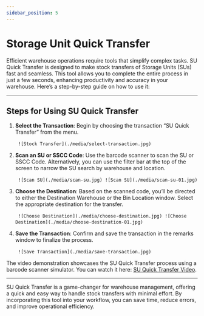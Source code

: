 ```yaml
---
sidebar_position: 5
---
```


# Storage Unit Quick Transfer

Efficient warehouse operations require tools that simplify complex tasks. SU Quick Transfer is designed to make stock transfers of Storage Units (SUs) fast and seamless. This tool allows you to complete the entire process in just a few seconds, enhancing productivity and accuracy in your warehouse. Here’s a step-by-step guide on how to use it:

---

## Steps for Using SU Quick Transfer

1. **Select the Transaction**: Begin by choosing the transaction “SU Quick Transfer” from the menu.

        ![Stock Transfer](./media/select-transaction.jpg)

2. **Scan an SU or SSCC Code**: Use the barcode scanner to scan the SU or SSCC Code. Alternatively, you can use the filter bar at the top of the screen to narrow the SU search by warehouse and location.

        ![Scan SU](./media/scan-su.jpg) ![Scan SU](./media/scan-su-01.jpg)

3. **Choose the Destination**: Based on the scanned code, you’ll be directed to either the Destination Warehouse or the Bin Location window. Select the appropriate destination for the transfer.

        ![Choose Destination](./media/choose-destination.jpg) ![Choose Destination](./media/choose-destination-01.jpg)

4. **Save the Transaction**: Confirm and save the transaction in the remarks window to finalize the process.

        ![Save Transaction](./media/save-transaction.jpg)

The video demonstration showcases the SU Quick Transfer process using a barcode scanner simulator. You can watch it here: [SU Quick Transfer Video](https://www.youtube.com/watch?v=XWdkcGahZqc).

---
SU Quick Transfer is a game-changer for warehouse management, offering a quick and easy way to handle stock transfers with minimal effort. By incorporating this tool into your workflow, you can save time, reduce errors, and improve operational efficiency.
